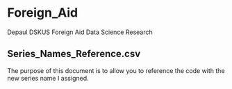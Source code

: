 # Foreign_Aid
Depaul DSKUS Foreign Aid Data Science Research


## Series_Names_Reference.csv

The purpose of this document is to allow you to reference the code
with the new series name I assigned.
